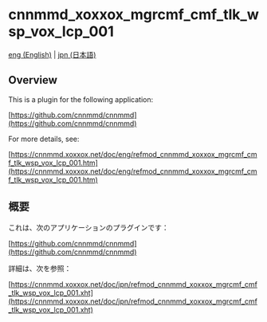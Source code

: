 # cnnmmd_xoxxox_mgrcmf_cmf_tlk_wsp_vox_lcp_001

[eng (English)](#Overview) | [jpn (日本語)](#概要)

## Overview

This is a plugin for the following application:

[https://github.com/cnnmmd/cnnmmd](https://github.com/cnnmmd/cnnmmd)

For more details, see:

[https://cnnmmd.xoxxox.net/doc/eng/refmod_cnnmmd_xoxxox_mgrcmf_cmf_tlk_wsp_vox_lcp_001.htm](https://cnnmmd.xoxxox.net/doc/eng/refmod_cnnmmd_xoxxox_mgrcmf_cmf_tlk_wsp_vox_lcp_001.htm)

## 概要

これは、次のアプリケーションのプラグインです：

[https://github.com/cnnmmd/cnnmmd](https://github.com/cnnmmd/cnnmmd)

詳細は、次を参照：

[https://cnnmmd.xoxxox.net/doc/jpn/refmod_cnnmmd_xoxxox_mgrcmf_cmf_tlk_wsp_vox_lcp_001.xht](https://cnnmmd.xoxxox.net/doc/jpn/refmod_cnnmmd_xoxxox_mgrcmf_cmf_tlk_wsp_vox_lcp_001.xht)
